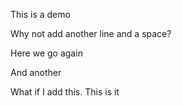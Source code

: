 This is a demo

Why not add another line and a space?

Here we go again

And another

What if I add this. This is it

